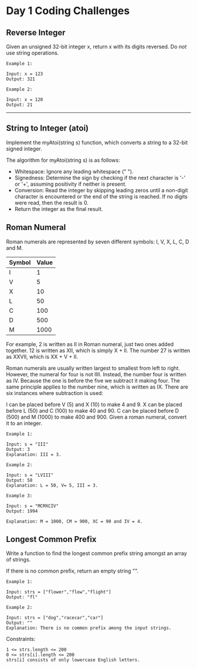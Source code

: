 # Day 1 Coding Challenges



## Reverse Integer

Given an unsigned 32-bit integer x, return x with its digits reversed. Do *not* use string operations.

```
Example 1:

Input: x = 123
Output: 321

Example 2:

Input: x = 120
Output: 21
```

----------
## String to Integer (atoi)

Implement the myAtoi(string s) function, which converts a string to a 32-bit signed integer.

The algorithm for myAtoi(string s) is as follows:

- Whitespace: Ignore any leading whitespace (" ").
- Signedness: Determine the sign by checking if the next character is '-' or '+', assuming positivity if neither is present.
- Conversion: Read the integer by skipping leading zeros until a non-digit character is encountered or the end of the string is reached. If no digits were read, then the result is 0.
- Return the integer as the final result.


## Roman Numeral

 Roman numerals are represented by seven different symbols: I, V, X, L, C, D and M.

|Symbol  |     Value  |
|--------|------------|
I       |      1
V        |     5
X         |    10
L       |      50
C      |       100
D     |        500
M    |         1000

For example, 2 is written as II in Roman numeral, just two ones added together. 12 is written as XII, which is simply X + II. The number 27 is written as XXVII, which is XX + V + II.

Roman numerals are usually written largest to smallest from left to right. However, the numeral for four is not IIII. Instead, the number four is written as IV. Because the one is before the five we subtract it making four. The same principle applies to the number nine, which is written as IX. There are six instances where subtraction is used:

I can be placed before V (5) and X (10) to make 4 and 9.
X can be placed before L (50) and C (100) to make 40 and 90.
C can be placed before D (500) and M (1000) to make 400 and 900.
Given a roman numeral, convert it to an integer.


```
Example 1:

Input: s = "III"
Output: 3
Explanation: III = 3.

Example 2:

Input: s = "LVIII"
Output: 58
Explanation: L = 50, V= 5, III = 3.

Example 3:

Input: s = "MCMXCIV"
Output: 1994

Explanation: M = 1000, CM = 900, XC = 90 and IV = 4.
```

## Longest Common Prefix

Write a function to find the longest common prefix string amongst an array of strings.

If there is no common prefix, return an empty string "".


```
Example 1:

Input: strs = ["flower","flow","flight"]
Output: "fl"

Example 2:

Input: strs = ["dog","racecar","car"]
Output: ""
Explanation: There is no common prefix among the input strings.
```

Constraints:

```
1 <= strs.length <= 200
0 <= strs[i].length <= 200
strs[i] consists of only lowercase English letters.
```